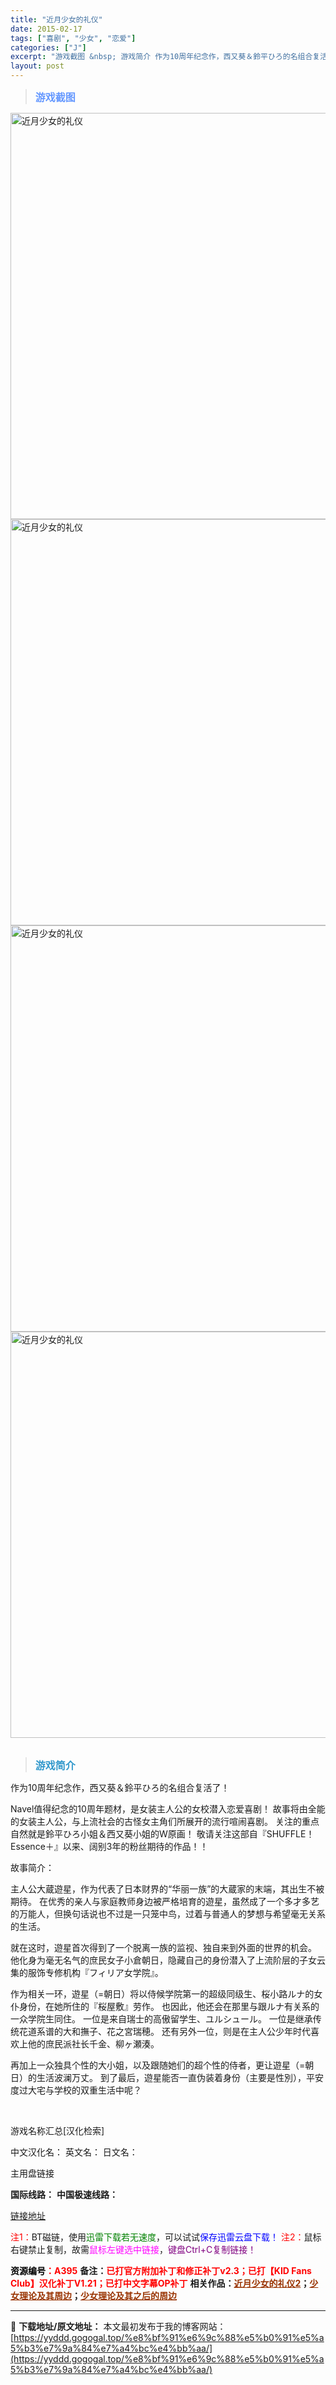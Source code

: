 ```yaml
---
title: "近月少女的礼仪"
date: 2015-02-17
tags: ["喜剧", "少女", "恋爱"]
categories: ["J"]
excerpt: "游戏截图 &nbsp; 游戏简介 作为10周年纪念作，西又葵＆鈴平ひろ的名组合复活了！ Navel值得纪念的10周年题材，是女装主人公的女校潜入恋爱喜剧！ 故事将由全能的女装主人公，与上流社会的古怪女主角们所展开的流行喧闹喜剧。 关注的重点自然就是鈴平ひろ小姐＆西又葵小姐的W原画！ 敬请关注这部自『&hellip;"
layout: post
---
```


<div>
<blockquote><b><span style="font-size: 12pt; color: #6699ff;">游戏截图</span></b></blockquote>
<div><img title="点击放大" src="https://yyddd.gogogal.top/wp-content/uploads/2025/04/20250430_6811dac57c4fb.webp" alt="近月少女的礼仪" width="650" /></div>
<div><img title="点击放大" src="https://yyddd.gogogal.top/wp-content/uploads/2025/04/20250430_6811dac8950a9.webp" alt="近月少女的礼仪" width="650" /></div>
<div><img title="点击放大" src="https://yyddd.gogogal.top/wp-content/uploads/2025/04/20250430_6811dacc1644d.webp" alt="近月少女的礼仪" width="650" /></div>
<div><img title="点击放大" src="https://yyddd.gogogal.top/wp-content/uploads/2025/04/20250430_6811dacdd325b.webp" alt="近月少女的礼仪" width="650" /></div>
&nbsp;
<blockquote><b><span style="font-size: 12pt; color: #3399cc;">游戏简介</span></b></blockquote>
<div>作为10周年纪念作，西又葵＆鈴平ひろ的名组合复活了！

Navel值得纪念的10周年题材，是女装主人公的女校潜入恋爱喜剧！
故事将由全能的女装主人公，与上流社会的古怪女主角们所展开的流行喧闹喜剧。
关注的重点自然就是鈴平ひろ小姐＆西又葵小姐的W原画！
敬请关注这部自『SHUFFLE！ Essence＋』以来、阔别3年的粉丝期待的作品！！

故事简介：

主人公大蔵遊星，作为代表了日本财界的“华丽一族”的大蔵家的末端，其出生不被期待。
在优秀的亲人与家庭教师身边被严格培育的遊星，虽然成了一个多才多艺的万能人，但换句话说也不过是一只笼中鸟，过着与普通人的梦想与希望毫无关系的生活。

就在这时，遊星首次得到了一个脱离一族的监视、独自来到外面的世界的机会。
他化身为毫无名气的庶民女子小倉朝日，隐藏自己的身份潜入了上流阶层的子女云集的服饰专修机构『フィリア女学院』。

作为相关一环，遊星（=朝日）将以侍候学院第一的超级同级生、桜小路ルナ的女仆身份，在她所住的『桜屋敷』劳作。
也因此，他还会在那里与跟ルナ有关系的一众学院生同住。
一位是来自瑞士的高傲留学生、ユルシュール。
一位是继承传统花道系谱的大和撫子、花之宮瑞穂。
还有另外一位，则是在主人公少年时代喜欢上他的庶民派社长千金、柳ヶ瀬湊。

再加上一众独具个性的大小姐，以及跟随她们的超个性的侍者，更让遊星（=朝日）的生活波澜万丈。
到了最后，遊星能否一直伪装着身份（主要是性別），平安度过大宅与学校的双重生活中呢？</div>
&nbsp;

游戏名称汇总[汉化检索]

中文汉化名：
英文名：
日文名：
</div>
<div class="panel panel-primary">
<div class="panel-heading">主用盘链接</div>
<div class="panel-body">

<b>国际线路：</b>
<b>中国极速线路：</b>

<!--wechatfans start-->

<a href="https://pan.xunlei.com/s/VORYTZSIbJNyBkqTFM473AMkA1?pwd=49ae#">链接地址</a>

<!--wechatfans end-->
<span style="color: #ff0000;">注1：</span>BT磁链，使用<span style="color: #008000;">迅雷下载若无速度</span>，可以试试<span style="color: #0000ff;">保存迅雷云盘下载！</span>
<span style="color: #ff0000;">注2：</span>鼠标右键禁止复制，故需<span style="color: #ff00ff;">鼠标左键选中链接</span>，<span style="color: #800080;">键盘Ctrl+C复制链接！</span>

</div>
<div class="panel-footer"><span style="color: #ff0000;"><b><span style="color: #000000;">资源编号</span>：A395</b></span>
<b>备注：<span style="color: #ff0000;">已打官方附加补丁和修正补丁v2.3；已打【KID Fans Club】汉化补丁V1.21；已打中文字幕OP补丁</span></b>
<b>相关作品：<span style="color: #993300;"><a style="color: #993300;" href="https://yyddd.gogogal.top/%e8%bf%91%e6%9c%88%e5%b0%91%e5%a5%b3%e7%9a%84%e7%a4%bc%e4%bb%aa2/" target="_blank" rel="noopener">近月少女的礼仪2</a></span>；<span style="color: #993300;"><a style="color: #993300;" href="https://yyddd.gogogal.top/%e5%b0%91%e5%a5%b3%e7%90%86%e8%ae%ba%e5%8f%8a%e5%85%b6%e5%91%a8%e8%be%b9-ecole-de-paris/" target="_blank" rel="noopener">少女理论及其周边</a></span>；<span style="color: #993300;"><a style="color: #993300;" href="https://yyddd.gogogal.top/%e5%b0%91%e5%a5%b3%e7%90%86%e8%ae%ba%e5%8f%8a%e5%85%b6%e4%b9%8b%e5%90%8e%e7%9a%84%e5%91%a8%e8%be%b9-belle-epoque/" target="_blank" rel="noopener">少女理论及其之后的周边</a></span></b></div>
</div>

---
📖 **下载地址/原文地址：** 本文最初发布于我的博客网站：[https://yyddd.gogogal.top/%e8%bf%91%e6%9c%88%e5%b0%91%e5%a5%b3%e7%9a%84%e7%a4%bc%e4%bb%aa/](https://yyddd.gogogal.top/%e8%bf%91%e6%9c%88%e5%b0%91%e5%a5%b3%e7%9a%84%e7%a4%bc%e4%bb%aa/)
